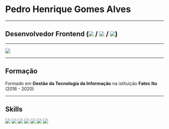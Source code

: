 # Pedro Henrique Gomes Alves
___________________________________________

## Desenvolvedor Frontend (<img src="https://img.shields.io/badge/html5%20-%23E34F26.svg?&style=for-the-badge&logo=html5&logoColor=white" /> / <img src="https://img.shields.io/badge/css3%20-%231572B6.svg?&style=for-the-badge&logo=css3&logoColor=white"/> / <img src="https://img.shields.io/badge/javascript%20-%23323330.svg?&style=for-the-badge&logo=javascript&logoColor=%23F7DF1E"/>)

___________________________________________

[<img src="https://img.shields.io/badge/linkedin-%230077B5.svg?&style=for-the-badge&logo=linkedin&logoColor=white" /> ](https://www.linkedin.com/in/pedro-henrique-gomes-alves-5a0961137/)

___________________________________________

## Formação
Formado em <strong>Gestão da Tecnologia da Informação</strong> na istituição <strong>Fatec Itu</strong> (2016 - 2020)

___________________________________________

## Skills

<img src="https://img.shields.io/badge/html5%20-%23E34F26.svg?&style=for-the-badge&logo=html5&logoColor=white"> <img src="https://img.shields.io/badge/css3%20-%231572B6.svg?&style=for-the-badge&logo=css3&logoColor=white"/> <img src="https://img.shields.io/badge/javascript%20-%23323330.svg?&style=for-the-badge&logo=javascript&logoColor=%23F7DF1E"/> <img src="https://img.shields.io/badge/php-%23777BB4.svg?&style=for-the-badge&logo=php&logoColor=white"> <img src="https://img.shields.io/badge/bootstrap%20-%23563D7C.svg?&style=for-the-badge&logo=bootstrap&logoColor=white"> <img src="https://img.shields.io/badge/shell_script%20-%23121011.svg?&style=for-the-badge&logo=gnu-bash&logoColor=white"/> <img src="https://img.shields.io/badge/mysql-%2300f.svg?&style=for-the-badge&logo=mysql&logoColor=white">
